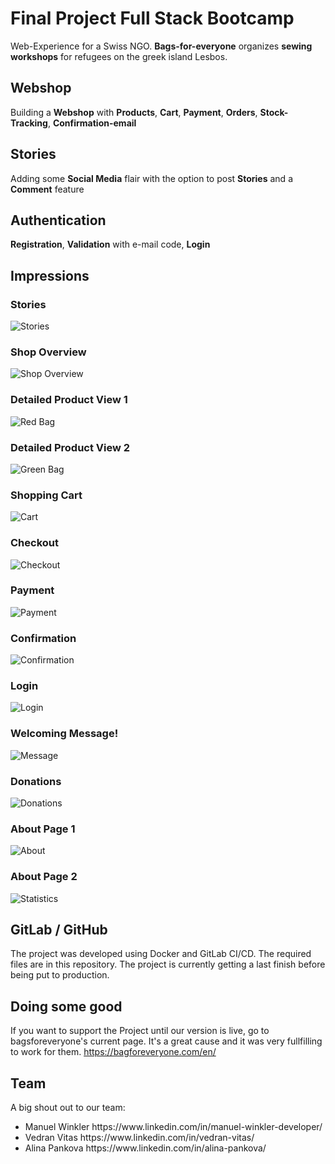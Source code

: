 # Final Project Full Stack Bootcamp


Web-Experience for a Swiss NGO. **Bags-for-everyone** organizes **sewing workshops** for refugees on the greek island Lesbos.

## Webshop

Building a **Webshop** with **Products**, **Cart**, **Payment**, **Orders**, **Stock-Tracking**, **Confirmation-email**

## Stories

Adding some **Social Media** flair with the option to post **Stories** and a **Comment** feature

## Authentication

**Registration**, **Validation** with e-mail code, **Login**
<br>

## Impressions


### Stories

![Stories](https://user-images.githubusercontent.com/93710089/203813116-8ce4aa7e-3060-451d-8daa-051277120edc.png)

### Shop Overview
![Shop Overview](https://user-images.githubusercontent.com/93710089/203813203-df3ab989-f3ce-43c5-b1b3-436b870d9813.png)

### Detailed Product View 1
![Red Bag](https://user-images.githubusercontent.com/93710089/203813237-2f519e04-a9a1-4995-87ff-49e82f785ce8.png)


### Detailed Product View 2
![Green Bag](https://user-images.githubusercontent.com/93710089/203813274-eec781d4-1a0c-4fd9-828b-a882dd2d4315.png)


### Shopping Cart
![Cart](https://user-images.githubusercontent.com/93710089/203813286-a8440889-196d-4091-bfec-65c4d575cc61.png)


### Checkout
![Checkout](https://user-images.githubusercontent.com/93710089/203813476-aa51df24-33f9-4a9d-be59-bd9c87fbb09d.png)



### Payment
![Payment](https://user-images.githubusercontent.com/93710089/203813354-0ddbef7d-a758-4b96-b406-c31c8ba576bc.png)



### Confirmation
![Confirmation](https://user-images.githubusercontent.com/93710089/203813295-e62a2934-3707-4a1f-aa28-75755ea16864.png)


### Login
![Login](https://user-images.githubusercontent.com/93710089/203813365-621b486e-e5c2-4382-9d2b-207282d175f0.png)


### Welcoming Message!
![Message](https://user-images.githubusercontent.com/93710089/203813374-066cd61e-0214-4d63-8f98-3eadeddfd330.png)


### Donations
![Donations](https://user-images.githubusercontent.com/93710089/203813338-83098576-56e7-4ca8-bd48-5d763e41b264.png)


### About Page 1
![About](https://user-images.githubusercontent.com/93710089/203813411-50190be0-f660-476f-a880-22818fe4c6a2.png)


### About Page 2
![Statistics](https://user-images.githubusercontent.com/93710089/203813447-1fe98dd5-7613-42dd-9988-4e1f4c22c573.png)


## GitLab / GitHub

The project was developed using Docker and GitLab CI/CD. The required files are in this repository. The project is currently getting a last finish before being put to production.

## Doing some good
If you want to support the Project until our version is live, go to bagsforeveryone's current page.
It's a great cause and it was very fullfilling to work for them. https://bagforeveryone.com/en/

## Team
A big shout out to our team:
<ul>
<li>Manuel Winkler https://www.linkedin.com/in/manuel-winkler-developer/</li>
<li>Vedran Vitas https://www.linkedin.com/in/vedran-vitas/</li>
<li>Alina Pankova https://www.linkedin.com/in/alina-pankova/</li>
</ul>
